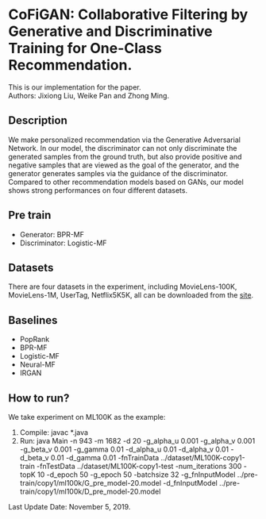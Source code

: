 # CoFiGAN: Collaborative Filtering by Generative and Discriminative Training for One-Class Recommendation.
This is our implementation for the paper. <br>
Authors: Jixiong Liu, Weike Pan and Zhong Ming.

## Description
We make personalized recommendation via the Generative Adversarial Network. In our model, the discriminator can not only discriminate the generated samples from the ground truth, but also provide positive and negative samples that are viewed as the goal of the generator, and the generator generates samples via the guidance of the discriminator. Compared to other recommendation models based on GANs, our model shows strong performances on four different datasets.

## Pre train
- Generator: BPR-MF
- Discriminator: Logistic-MF

## Datasets
There are four datasets in the experiment, including MovieLens-100K, MovieLens-1M, UserTag, Netflix5K5K, all can be downloaded from the [site](http://csse.szu.edu.cn/staff/panwk/publications/cofigan/ ).

## Baselines
- PopRank
- BPR-MF
- Logistic-MF
- Neural-MF
- IRGAN

## How to run?
We take experiment on ML100K as the example:
1. Compile: javac *.java
2. Run: java Main -n 943 -m 1682 -d 20 -g_alpha_u 0.001 -g_alpha_v 0.001 -g_beta_v 0.001 -g_gamma 0.01 -d_alpha_u 0.01 -d_alpha_v 0.01 -d_beta_v 0.01 -d_gamma 0.01 -fnTrainData ../dataset/ML100K-copy1-train -fnTestData ../dataset/ML100K-copy1-test -num_iterations 300 -topK 10 -d_epoch 50 -g_epoch 50 -batchsize 32 -g_fnInputModel ../pre-train/copy1/ml100k/G_pre_model-20.model -d_fnInputModel ../pre-train/copy1/ml100k/D_pre_model-20.model


Last Update Date: November 5, 2019.